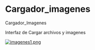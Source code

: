 # Cargador_imagenes
Cargador_Imagenes

Interfaz de Cargar archivos y imagenes

[![imagenes1.png](https://i.postimg.cc/BZzZxXjB/imagenes1.png)](https://postimg.cc/z3n1NDSy)
